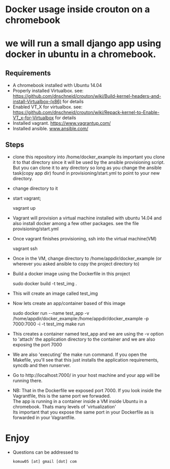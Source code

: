 # Docker usage inside crouton on a chromebook

# we will run a small django app using docker in ubuntu in a chromebook.

## Requirements

- A chromebook installed with Ubuntu 14.04
- Properly installed Virtualbox. see: https://github.com/dnschneid/crouton/wiki/Build-kernel-headers-and-install-Virtualbox-(x86) for details
- Enabled VT_X for virtualbox. see: https://github.com/dnschneid/crouton/wiki/Repack-kernel-to-Enable-VT_x-for-Virtualbox for details
- Installed vagrant. https://www.vagrantup.com/
- Installed ansible. www.ansible.com/


## Steps
- clone this repository into /home/docker_example
    its important you clone it to that directory since it will be used by the ansible provisioning script. But you can clone it to any directory so long as you change the ansible task(copy app dir) found in provisioning/start.yml to point to your new directory.
- change directory to it
- start vagrant;
     
     vagrant up

- Vagrant will provision a virtual machine installed with ubuntu 14.04 and also install docker among a few other packages. see the file provisioning/start.yml
- Once vagrant finishes provisioning, ssh into the virtual machine(VM)
     
     vagrant ssh

- Once in the VM, change directory to /home/appdir/docker_example (or wherever you asked ansible to copy the project directory to)
- Build a docker image using the Dockerfile in this project

     sudo docker build -t test_img .

- This will create an image called test_img
- Now lets create an app/container based of this image
     
     sudo docker run --name test_app -v /home/appdir/docker_example:/home/appdir/docker_example -p 7000:7000 -i -t test_img make run

- This creates a container named test_app and we are using the -v option to 'attach' the application directory to the container and we are also exposing the port 7000
- We are also 'executing' the make run command. If you open the Makefile, you'll see that this just installs the application requirements, syncdb and then runserver.

- Go to http://localhost:7000/ in your host machine and your app will be running there.

- NB: 
That in the Dockerfile we exposed port 7000. If you look inside the Vagrantfile, this is the same port we forwaded.       
The app is running in a container inside a VM inside Ubuntu in a chromebook. Thats many levels of 'virtualization'       
Its important that you expose the same port in your Dockerfile as is forwarded in your Vagrantfile.


# Enjoy
- Questions can be addressed to 
     
      komuw05 [at] gmail [dot] com

